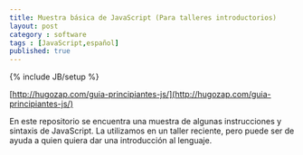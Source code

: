 ```yaml
---
title: Muestra básica de JavaScript (Para talleres introductorios)
layout: post
category : software
tags : [JavaScript,español]
published: true
---
```

{% include JB/setup %}

[http://hugozap.com/guia-principiantes-js/](http://hugozap.com/guia-principiantes-js/)
 
 En este repositorio se encuentra una muestra de algunas instrucciones
 y sintaxis de JavaScript.  La utilizamos en un taller reciente, pero
 puede ser de ayuda a quien quiera dar una introducción al lenguaje.

